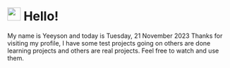  <h1>
    <img src="https://emojis.slackmojis.com/emojis/images/1643510097/45343/hi.gif?1643510097" width="30"/> 
    Hello!
 </h1>
 <p>
    My name is Yeeyson and today is Tuesday, 21 November 2023
    Thanks for visiting my profile, I have some test projects going on others are done learning projects and others are real projects.
    Feel free to watch and use them.
 </p>